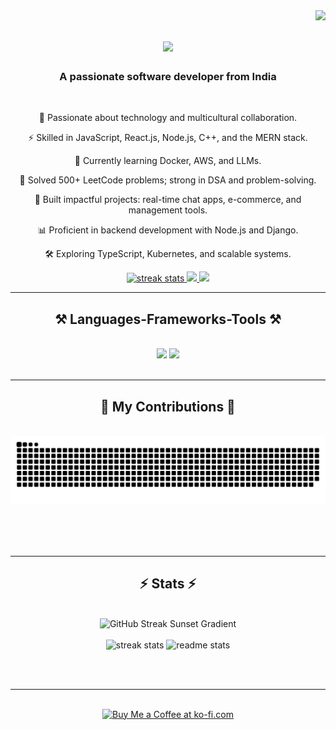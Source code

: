 <img align="right" src="https://visitor-badge.laobi.icu/badge?page_id=salesp07.salesp07" />

<h1 align="center">
    <img src="https://readme-typing-svg.herokuapp.com/?font=Righteous&size=35&center=true&vCenter=true&width=500&height=70&duration=4000&lines=Hi+There!+👋;+I'm+Vinod+Kumar!;" />
</h1>

<h3 align="center">A passionate software developer from India</h3>

<br/>

<div align="center">
 
🔭 Passionate about technology and multicultural collaboration.

⚡ Skilled in JavaScript, React.js, Node.js, C++, and the MERN stack.

🌱 Currently learning Docker, AWS, and LLMs.

🧩 Solved 500+ LeetCode problems; strong in DSA and problem-solving.

🚀 Built impactful projects: real-time chat apps, e-commerce, and management tools.

📊 Proficient in backend development with Node.js and Django.

🛠️ Exploring TypeScript, Kubernetes, and scalable systems.

 </div>
 
<div align="center"> 
  <a href="mailto:vinodrao835@gmail.com">
    <img src="https://img.shields.io/badge/Gmail-333333?style=for-the-badge&count_private=true&theme=react&border_radius=10" alt="streak stats" />
  </a>
  <a href="https://www.linkedin.com/in/vinod-kumar057/" target="_blank">
    <img src="https://img.shields.io/badge/LinkedIn-0077B5?style=for-the-badge&logo=linkedin&logoColor=white" target="_blank" />
  </a>
  <a href="https://port-folio-ten-blond.vercel.app/" target="_blank">
     <img src="https://img.shields.io/badge/Portfolio-FF5722?style=for-the-badge&logo=todoist&logoColor=white" target="_blank" /> <!-- sqlite, safari, google-chrome are other good icon options -->
  </a>
</div>

 <hr/>
 
<h2 align="center">⚒️ Languages-Frameworks-Tools ⚒️</h2>
<br/>
<div align="center">
    <img src="https://skillicons.dev/icons?i=react,bootstrap,html,css,vscode,github,tailwind,git" />
    <img src="https://skillicons.dev/icons?i=nodejs,python,javascript,typescript,express,mongodb,c,nextjs,mysql" /><br>
</div>

<br/>
<hr/>

<div align="center">
  <h2>🐍 My Contributions 🐍</h2>
  <br>
  <img alt="snake eating my contributions" src="https://raw.githubusercontent.com/salesp07/salesp07/output/github-contribution-grid-snake.svg" />
  
  <br/><br/><br/>
</div>

<hr/>

<h2 align="center">⚡ Stats ⚡</h2>
<br>
<div align="center">
  <img width=390 src="https://github-readme-streak-stats-salesp07.vercel.app?user=Vkpro55&theme=sunset-gradient&border_radius=10&date_format=j%20M%5B%20Y%5D" alt="GitHub Streak Sunset Gradient" />
  <br/>
  <br/>
   <!-- First image: Streak Stats with React theme -->
  <img width=390 src="https://github-readme-streak-stats-salesp07.vercel.app/?user=salesp07&count_private=true&theme=react&border_radius=10" alt="streak stats"/>
  
  <!-- Second image: GitHub Stats with React theme and similar styling -->
  <img width=390 src="https://github-readme-stats-salesp07.vercel.app/api?username=salesp07&count_private=true&show_icons=true&theme=react&rank_icon=github&border_radius=10&hide_border=true" alt="readme stats" />
</div>


<br/><br/>

<hr/>

<br/>

<div align="center">
<a href='https://ko-fi.com/V7V4RAK9C' target='_blank'><img height='64' style='border:0px;height:64px;' src='https://storage.ko-fi.com/cdn/kofi1.png?v=3' border='0' alt='Buy Me a Coffee at ko-fi.com' /></a>
</div>

<br/>
